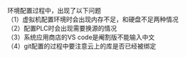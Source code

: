 环境配置过程中，出现了以下问题  
（1）虚拟机配置环境时会出现内存不足，和硬盘不足两种情况   
（2）配置PLC时会出现需要换源的情况  
（3）系统应用商店的VS code是阉割版不能输入中文    
（4）git配置的过程中要注意云上的库是否已经被绑定    
